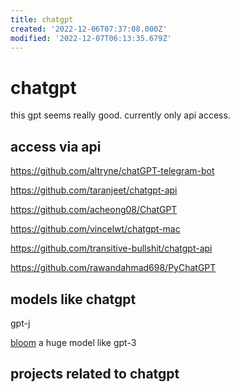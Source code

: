 ```yaml
---
title: chatgpt
created: '2022-12-06T07:37:08.000Z'
modified: '2022-12-07T06:13:35.679Z'
---
```


# chatgpt

this gpt seems really good. currently only api access.

## access via api

https://github.com/altryne/chatGPT-telegram-bot

https://github.com/taranjeet/chatgpt-api

https://github.com/acheong08/ChatGPT

https://github.com/vincelwt/chatgpt-mac

https://github.com/transitive-bullshit/chatgpt-api

https://github.com/rawandahmad698/PyChatGPT

## models like chatgpt

gpt-j

[bloom](https://huggingface.co/docs/transformers/model_doc/bloom) a huge model like gpt-3

## projects related to chatgpt

